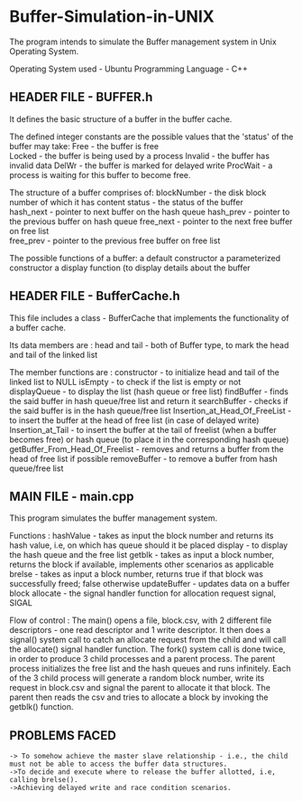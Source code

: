 # Buffer-Simulation-in-UNIX

The program intends to simulate the Buffer management system in Unix Operating System.

Operating System used - Ubuntu
Programming Language  - C++


## HEADER FILE - BUFFER.h

It defines the basic structure of a buffer in the buffer cache.

The defined integer constants are the possible values that the 'status' of the buffer may take:
	Free	 - the buffer is free	
	Locked	 - the buffer is being used by a process
	Invalid	 - the buffer has invalid data
	DelWr	 - the buffer is marked for delayed write
	ProcWait - a process is waiting for this buffer to become free.

The structure of a buffer comprises of:
	blockNumber	- the disk block number of which it has content
	status		- the status of the buffer	
	hash_next	- pointer to next buffer on the hash queue
	hash_prev	- pointer to the previous buffer on hash queue
	free_next	- pointer to the next free buffer on free list	
	free_prev	- pointer to the previous free buffer on free list

The possible functions of a buffer:
	a default constructor
	a parameterized constructor
	a display function (to display details about the buffer



## HEADER FILE - BufferCache.h

This file includes a class - BufferCache that implements the functionality of a buffer cache.

Its data members are :
	head and tail - both of Buffer type, to mark the head and tail of the linked list

The member functions are :
	constructor			- to initialize head and tail of the linked list to NULL
	isEmpty				- to check if the list is empty or not
	displayQueue			- to display the list (hash queue or free list)
	findBuffer			- finds the said buffer in hash queue/free list and return it
	searchBuffer			- checks if the said buffer is in the hash queue/free list
	Insertion_at_Head_Of_FreeList	- to insert the buffer at the head of free list (in case of delayed write)
	Insertion_at_Tail		- to insert the buffer at the tail of freelist (when a buffer becomes free) or hash queue 
  (to place it in the corresponding hash queue)
	getBuffer_From_Head_Of_Freelist	- removes and returns a buffer from the head of free list if possible
	removeBuffer			- to remove a buffer from hash queue/free list


## MAIN FILE - main.cpp

This program simulates the buffer management system.

Functions :
	hashValue	- takes as input the block number and returns its hash value, i.e, on which has queue should it be placed
	display		- to display the hash queue and the free list
	getblk		- takes as input a block number, returns the block if available, implements other scenarios as applicable
	brelse		- takes as input a block number, returns true if that block was successfully freed; false otherwise
	updateBuffer	- updates data on a buffer block
	allocate	- the signal handler function for allocation request signal, SIGAL
	

Flow of control :
	The main() opens a file, block.csv, with 2 different file descriptors - one read descriptor and 1 write descriptor. 
	It then does a signal() system call to catch an allocate request from the child and will call the allocate() signal handler function.
	The fork() system call is done twice, in order to produce 3 child processes and a parent process.
	The parent process initializes the free list and the hash queues and runs infinitely.
	Each of the 3 child process will generate a random block number, write its request in block.csv and signal the parent to allocate
  it that block.
	The parent then reads the csv and tries to allocate a block by invoking the getblk() function. 


## PROBLEMS FACED

	-> To somehow achieve the master slave relationship - i.e., the child must not be able to access the buffer data structures.
	->To decide and execute where to release the buffer allotted, i.e, calling brelse().
	->Achieving delayed write and race condition scenarios.
